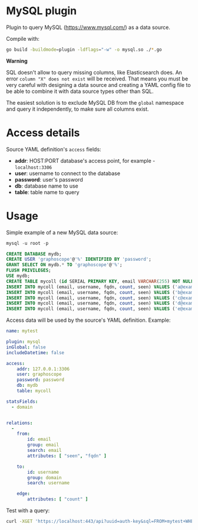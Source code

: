 # MySQL plugin

Plugin to query MySQL (https://www.mysql.com/) as a data source.


Compile with:
```sh
go build -buildmode=plugin -ldflags="-w" -o mysql.so ./*.go
```

**Warning**

SQL doesn't allow to query missing columns, like Elasticsearch does.
An error `column "X" does not exist` will be received. That means you must be
very careful with designing a data source and creating a YAML config file to be
able to combine it with data source types other than SQL.

The easiest solution is to exclude MySQL DB from the `global` namespace
and query it independently, to make sure all columns exist.


# Access details

Source YAML definition's `access` fields:
- **addr**: HOST:PORT database's access point, for example - `localhost:3306`
- **user**: username to connect to the database
- **password**: user's password
- **db**: database name to use
- **table**: table name to query


# Usage

Simple example of a new MySQL data source:
```sql
mysql -u root -p

CREATE DATABASE mydb;
CREATE USER 'graphoscope'@'%' IDENTIFIED BY 'password';
GRANT SELECT ON mydb.* TO 'graphoscope'@'%';
FLUSH PRIVILEGES;
USE mydb;
CREATE TABLE mycoll (id SERIAL PRIMARY KEY, email VARCHAR(255) NOT NULL, username VARCHAR(255) NOT NULL, fqdn VARCHAR(255) NOT NULL, count integer NOT NULL, seen TIMESTAMP);
INSERT INTO mycoll (email, username, fqdn, count, seen) VALUES ('a@example.com', 'a', 'example.com', 13, now());
INSERT INTO mycoll (email, username, fqdn, count, seen) VALUES ('b@example.com', 'b', 'example.com', 13, now());
INSERT INTO mycoll (email, username, fqdn, count, seen) VALUES ('c@example.com', 'c', 'example.com', 13, now());
INSERT INTO mycoll (email, username, fqdn, count, seen) VALUES ('d@example.com', 'd', 'example.com', 13, now());
INSERT INTO mycoll (email, username, fqdn, count, seen) VALUES ('e@example.com', 'e', 'example.com', 13, now());
```

Access data will be used by the source's YAML definition. Example:
```yaml
name: mytest

plugin: mysql
inGlobal: false
includeDatetime: false

access:
    addr: 127.0.0.1:3306
    user: graphoscope
    password: password
    db: mydb
    table: mycoll

statsFields:
  - domain


relations:
  -
    from:
        id: email
        group: email
        search: email
        attributes: [ "seen", "fqdn" ]

    to:
        id: username
        group: domain
        search: username

    edge:
        attributes: [ "count" ]
```

Test with a query:
```sh
curl -XGET 'https://localhost:443/api?uuid=auth-key&sql=FROM+mytest+WHERE+email+like+%27a%25%27'
```
